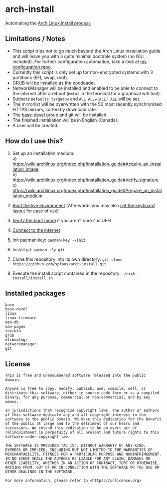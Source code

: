 # arch-install
Automating the [Arch Linux install process](https://wiki.archlinux.org/index.php/installation_guide)  

## Limitations / Notes
- This script tries not to go much beyond the Arch Linux installation guide and will leave you with a quite minimal bootable system (no GUI included). For further configuration automation, take a look at [my configuration repo](https://github.com/spfaus/dotfiles).  
- Currently this script is only set up for non-encrypted systems with 3 partitions (EFI, swap, root).  
- GRUB will be installed as the bootloader.  
- NetworkManager will be installed and enabled to be able to connect to the internet after a reboot (```nmtui``` in the terminal for a graphical wifi tool).  
- Sudoers ```Defaults targetpw``` and ```ALL ALL=(ALL) ALL``` will be set.  
- The mirrorlist will be overwritten with the 50 most recently synchronized HTTPS mirrors, sorted by download rate.  
- The [base-devel](https://www.archlinux.org/groups/x86_64/base-devel/) group and git will be installed.  
- The finished installation will be in English (Canada).  
- A user will be created.  

## How do I use this?
1. Set up an installation medium:  
  a) https://wiki.archlinux.org/index.php/installation_guide#Acquire_an_installation_image  
  b) https://wiki.archlinux.org/index.php/installation_guide#Verify_signature  
  c) https://wiki.archlinux.org/index.php/installation_guide#Prepare_an_installation_medium  

2. [Boot the live environment](https://wiki.archlinux.org/index.php/installation_guide#Boot_the_live_environment) (Afterwards you may also [set the keyboard layout](https://wiki.archlinux.org/index.php/installation_guide#Set_the_keyboard_layout) for ease of use)  

3. [Verify the boot mode](https://wiki.archlinux.org/index.php/installation_guide#Verify_the_boot_mode) if you aren't sure it is UEFI  

4. [Connect to the internet](https://wiki.archlinux.org/index.php/installation_guide#Connect_to_the_internet)  

5. Init pacman key: ```pacman-key --init```  

6. Install git: ```pacman -Sy git```  

7. Clone this repository into its own directory: ```git clone https://github.com/spfaus/arch-install.git```

8. Execute the install script contained in the repository: ```./arch-install/install.sh```

## Installed packages
```
base
base-devel
linux
linux-firmware
man-db
man-pages
texinfo
grub
efibootmgr
networkmanager
git
```


## License
```
This is free and unencumbered software released into the public domain.

Anyone is free to copy, modify, publish, use, compile, sell, or
distribute this software, either in source code form or as a compiled
binary, for any purpose, commercial or non-commercial, and by any
means.

In jurisdictions that recognize copyright laws, the author or authors
of this software dedicate any and all copyright interest in the
software to the public domain. We make this dedication for the benefit
of the public at large and to the detriment of our heirs and
successors. We intend this dedication to be an overt act of
relinquishment in perpetuity of all present and future rights to this
software under copyright law.

THE SOFTWARE IS PROVIDED "AS IS", WITHOUT WARRANTY OF ANY KIND,
EXPRESS OR IMPLIED, INCLUDING BUT NOT LIMITED TO THE WARRANTIES OF
MERCHANTABILITY, FITNESS FOR A PARTICULAR PURPOSE AND NONINFRINGEMENT.
IN NO EVENT SHALL THE AUTHORS BE LIABLE FOR ANY CLAIM, DAMAGES OR
OTHER LIABILITY, WHETHER IN AN ACTION OF CONTRACT, TORT OR OTHERWISE,
ARISING FROM, OUT OF OR IN CONNECTION WITH THE SOFTWARE OR THE USE OR
OTHER DEALINGS IN THE SOFTWARE.

For more information, please refer to <https://unlicense.org>
```
